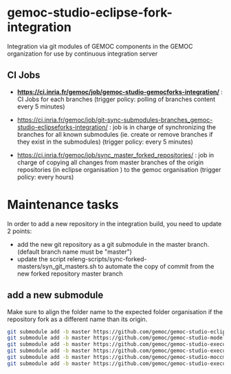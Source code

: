 # gemoc-studio-eclipse-fork-integration
Integration via git modules of GEMOC components in the GEMOC organization for use by continuous integration server

## CI Jobs

* **https://ci.inria.fr/gemoc/job/gemoc-studio-gemocforks-integration/** : CI Jobs for each branches
(trigger policy: polling of branches content every 5 minutes)

* https://ci.inria.fr/gemoc/job/git-sync-submodules-branches_gemoc-studio-eclipseforks-integration/ : job is in charge of synchronizing the branches for all known submodules (ie. create or remove branches if they exist in the submodules)
(trigger policy: every 5 minutes)

* https://ci.inria.fr/gemoc/job/sync_master_forked_repositories/ : job in charge of copying all changes from master branches of the origin repositories (in eclipse organisation ) to the gemoc organisation
 (trigger policy: every hours)
 
# Maintenance tasks

In order to add a new repository in the integration build, you need to update 2 points:

* add the new git repository as a git submodule in the master branch. (default branch name must be "master")
* update the script releng-scripts/sync-forked-masters/syn_git_masters.sh to automate the copy of commit from the new forked repository master branch 

## add a new submodule

Make sure to align the folder name to the expected folder organisation if the repository fork as a different name than its origin. 

```bash
git submodule add -b master https://github.com/gemoc/gemoc-studio-eclipsefork.git gemoc-studio
git submodule add -b master https://github.com/gemoc/gemoc-studio-modeldebugging-eclipsefork.git gemoc-studio-modeldebugging
git submodule add -b master https://github.com/gemoc/gemoc-studio-execution-ale-eclipsefork.git gemoc-studio-execution-ale
git submodule add -b master https://github.com/gemoc/gemoc-studio-execution-moccml.git gemoc-studio-execution-moccml
git submodule add -b master https://github.com/gemoc/gemoc-studio-moccml.git gemoc-studio-moccml
git submodule add -b master https://github.com/gemoc/gemoc-studio-execution-java.git gemoc-studio-execution-java
```

